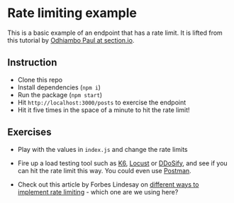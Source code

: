 # Rate limiting example
This is a basic example of an endpoint that has a rate limit.
It is lifted from this tutorial by [Odhiambo Paul at section.io](https://www.section.io/engineering-education/nodejs-rate-limiting/).

## Instruction
- Clone this repo
- Install dependencies (`npm i`)
- Run the package (`npm start`)
- Hit `http://localhost:3000/posts` to exercise the endpoint
- Hit it five times in the space of a minute to hit the rate limit!

## Exercises
* Play with the values in `index.js` and change the rate limits

* Fire up a load testing tool such as [K6](https://k6.io/), [Locust](https://locust.io) or [DDoSify](https://github.com/ddosify/ddosify), and see if you can hit the rate limit this way. You could even use [Postman](https://www.postman.com/).

* Check out this article by Forbes Lindesay on [different ways to implement rate limiting](https://levelup.gitconnected.com/rate-limiting-a0783293026a) - which one are we using here?